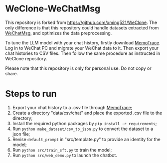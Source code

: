 # WeClone-WeChatMsg

This repository is forked from https://github.com/xming521/WeClone. The only difference is that this repository could handle datasets extracted from [WeChatMsg](https://github.com/LC044/WeChatMsg/tree/master), and optimizes the data preprocessing.

To tune the LLM model with your chat history, firstly download [MemoTrace](https://memotrace.cn/). Log in to WeChat PC and migrate your WeChat data to it. Then export your chat histories to CSV files. Then follow the same procedure as instructed in WeClone repository.

Please note that this repository is only for personal use. Do not copy or share.

# Steps to run
1. Export your chat history to a .csv file through [MemoTrace](https://memotrace.cn/);
2. Create a directory "data/csv/chat" and place the exported .csv file to the directory;
3. Install the required python packages by ``pip install -r requirements``;
4. Run ``python make_dataset/csv_to_json.py`` to convert the dataset to a json file;
5. Revise ``default_prompt`` in "src/template.py" to provide an identity for the model;
6. Run ``python src/train_sft.py`` to train the model;
7. Run ``python src/web_demo.py`` to launch the chatbot.